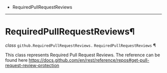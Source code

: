   + RequiredPullRequestReviews

* * *
# RequiredPullRequestReviews¶

_class_ `github.RequiredPullRequestReviews.`  `RequiredPullRequestReviews` ¶

This class represents Required Pull Request Reviews. The reference can be found here https://docs.github.com/en/rest/reference/repos#get-pull-request-review-protection
